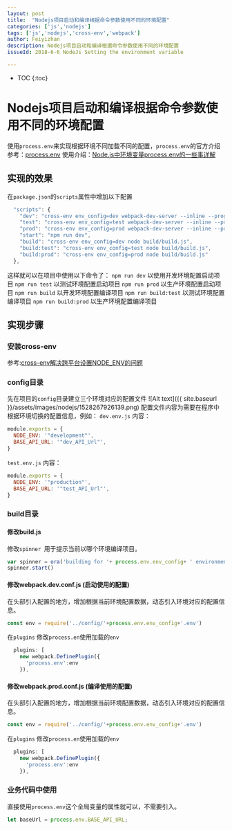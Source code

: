 ```yaml
---
layout: post
title:  "Nodejs项目启动和编译根据命令参数使用不同的环境配置"
categories: ['js','nodejs']
tags: ['js','nodejs','cross-env','webpack'] 
author: Feiyizhan
description: Nodejs项目启动和编译根据命令参数使用不同的环境配置
issueId: 2018-6-6 NodeJs Setting the environment variable

---
```

* TOC
{:toc}


# Nodejs项目启动和编译根据命令参数使用不同的环境配置
使用`process.env`来实现根据环境不同加载不同的配置，`process.env`的官方介绍参考：[process.env](http://nodejs.cn/api/process.html#process_process_env)
使用介绍：[Node.js中环境变量process.env的一些事详解](http://www.jb51.net/article/126838.htm)


##  实现的效果
在`package.json`的`scripts`属性中增加以下配置
``` javascript
  "scripts": {
    "dev": "cross-env env_config=dev webpack-dev-server --inline --progress --config build/webpack.dev.conf.js ",
    "test": "cross-env env_config=test webpack-dev-server --inline --progress --config build/webpack.dev.conf.js ",
    "prod": "cross-env env_config=prod webpack-dev-server --inline --progress --config build/webpack.dev.conf.js ",
    "start": "npm run dev",
    "build": "cross-env env_config=dev node build/build.js",
    "build:test": "cross-env env_config=test node build/build.js",
    "build:prod": "cross-env env_config=prod node build/build.js"
  },
```
这样就可以在项目中使用以下命令了：
`npm run dev` 以使用开发环境配置启动项目
`npm run test` 以测试环境配置启动项目
`npm run prod` 以生产环境配置启动项目
`npm run build` 以开发环境配置编译项目
`npm run build:test` 以测试环境配置编译项目
`npm run build:prod` 以生产环境配置编译项目

## 实现步骤

### 安装cross-env

 参考:[cross-env解决跨平台设置NODE_ENV的问题](http://www.cnblogs.com/lhy-93/p/5999367.html)


### config目录
先在项目的`config`目录建立三个环境对应的配置文件
![Alt text]({{ site.baseurl }}/assets/images/nodejs/1528267926139.png)
配置文件内容为需要在程序中根据环境切换的配置信息，例如：
`dev.env.js` 内容：
```javascript
module.exports = {
  NODE_ENV: '"development"',
  BASE_API_URL: '"dev_API_Url"',
}
```

`test.env.js` 内容：
```javascript
module.exports = {
  NODE_ENV: '"production"',
  BASE_API_URL: '"test_API_Url"',
}
```

### build目录

#### 修改build.js
修改`spinner `用于提示当前以哪个环境编译项目。
``` javascript
var spinner = ora('building for '+ process.env.env_config+ ' environment...' )
spinner.start()
```

#### 修改webpack.dev.conf.js (启动使用的配置)
在头部引入配置的地方，增加根据当前环境配置数据，动态引入环境对应的配置信息。
``` javascript
const env = require('../config/'+process.env.env_config+'.env')
```

在`plugins` 修改`process.en`使用加载的`env`
```javascript
  plugins: [
    new webpack.DefinePlugin({
      'process.env':env
    }),
```

#### 修改webpack.prod.conf.js (编译使用的配置)
在头部引入配置的地方，增加根据当前环境配置数据，动态引入环境对应的配置信息。
``` javascript
const env = require('../config/'+process.env.env_config+'.env')
```
在`plugins` 修改`process.en`使用加载的`env`
```javascript
  plugins: [
    new webpack.DefinePlugin({
      'process.env':env
    }),
```

### 业务代码中使用

直接使用`process.env`这个全局变量的属性就可以，不需要引入。

```javascript
let baseUrl = process.env.BASE_API_URL;
```